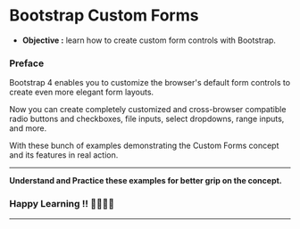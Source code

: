# Bootstrap Custom Forms
- **Objective :** learn how to create custom form controls with Bootstrap.

### Preface
Bootstrap 4 enables you to customize the browser's default form controls to create even more elegant form layouts.

Now you can create completely customized and cross-browser compatible radio buttons and checkboxes, file inputs, select dropdowns, range inputs, and more.

With these bunch of examples demonstrating the Custom Forms concept and its features in real action.

---
**Understand and Practice these examples for better grip on the concept.**

### Happy Learning !! 👍🏻✌🏻

---
